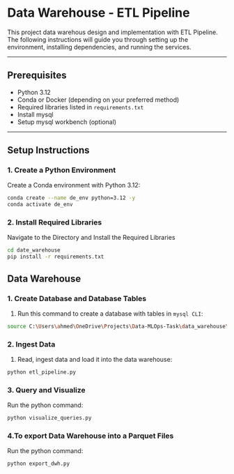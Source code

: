 # Data Warehouse - ETL Pipeline

This project data warehous design and implementation with ETL Pipeline. The following instructions will guide you through setting up the environment, installing dependencies, and running the services.

---

## Prerequisites

- Python 3.12
- Conda or Docker (depending on your preferred method)
- Required libraries listed in `requirements.txt`
- Install mysql 
- Setup mysql workbench (optional)
---

## Setup Instructions

### 1. **Create a Python Environment**
Create a Conda environment with Python 3.12:

```bash
conda create --name de_env python=3.12 -y
conda activate de_env
```


### 2. **Install Required Libraries**
Navigate to the Directory and Install the Required Libraries

```bash
cd date_warehouse
pip install -r requirements.txt
```

## Data Warehouse

### 1. Create Database and Database Tables
1. Run this command to create a database with tables in `mysql CLI`:
```bash
source C:\Users\ahmed\OneDrive\Projects\Data-MLOps-Task\data_warehouse\queries\0_create_db_tables.sql
```

### 2. Ingest Data
1. Read, ingest data and load it into the data warehouse:
```bash
python etl_pipeline.py
```

### 3. Query and Visualize
Run the python command:
```bash
python visualize_queries.py
```

### 4.To export Data Warehouse into a Parquet Files
Run the python command:
```bash
python export_dwh.py
```